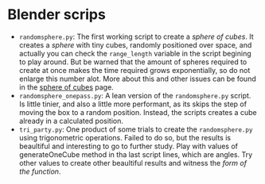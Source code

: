 # Blender scrips

* `randomsphere.py`: The first working script to create a *sphere of cubes*. It creates a *sphere* with tiny cubes, randomly positioned over space, and actually you can check the `range_length` variable in the script begining to play around. But be warned that the amount of spheres required to create at once makes the time required grows exponentially, so do not enlarge this number alot. More about this and other issues can be found in the [sphere of cubes](../sphere_of_cubes.md) page.
* `randomsphere_onepass.py`: A lean version of the `randomsphere.py` script. Is little tinier, and also a little more performant, as its skips the step of moving the box to a random position. Instead, the scripts creates a cube already in a calculated position.
* `tri_party.py`: One product of some trials to create the `randomsphere.py` using trigonometric operations. Failed to do so, but the results is beaultiful and interesting to go to further study. Play with values of generateOneCube method in tha last script lines, which are angles. Try other values to create other beaultiful results and witness the *form of the function*.
